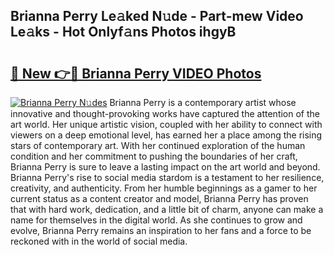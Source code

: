 ## Brianna Perry Le𝚊ked N𝚞de - Part-mew Video Le𝚊ks - Hot Onlyf𝚊ns Photos ihgyB

# <h2><a href="http://ab75310.deff.icu/?id=Brianna+Perry">🔗 New 👉🔴 Brianna Perry VIDEO Photos</a></h2>

[![Brianna Perry N𝚞des](https://i.imgur.com/rIISA9y.gif)](http://ab75310.deff.icu/?id=Brianna+Perry)
Brianna Perry is a contemporary artist whose innovative and thought-provoking works have captured the attention of the art world. Her unique artistic vision, coupled with her ability to connect with viewers on a deep emotional level, has earned her a place among the rising stars of contemporary art. With her continued exploration of the human condition and her commitment to pushing the boundaries of her craft, Brianna Perry is sure to leave a lasting impact on the art world and beyond. Brianna Perry's rise to social media stardom is a testament to her resilience, creativity, and authenticity. From her humble beginnings as a gamer to her current status as a content creator and model, Brianna Perry has proven that with hard work, dedication, and a little bit of charm, anyone can make a name for themselves in the digital world. As she continues to grow and evolve, Brianna Perry remains an inspiration to her fans and a force to be reckoned with in the world of social media.
